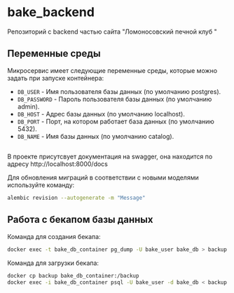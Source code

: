 # bake_backend
Репозиторий с backend частью сайта "Ломоносовский печной клуб "


## Переменные среды
Микросервис имеет следующие переменные среды, которые можно задать при запуске контейнера:

- `DB_USER` - Имя пользователя базы данных (по умолчанию postgres).
- `DB_PASSWORD` - Пароль пользователя базы данных (по умолчанию admin).
- `DB_HOST` - Адрес базы данных (по умолчанию localhost).
- `DB_PORT` - Порт, на котором работает база данных (по умолчанию 5432).
- `DB_NAME` - Имя базы данных (по умолчанию сatalog).


##
В проекте присутсвует документация на swagger, она находится по адресу 
http://localhost:8000/docs


Для обновления миграций в соответствии с новыми моделями используйте команду:
```bash
alembic revision --autogenerate -m "Message"
```


## Работа с бекапом базы данных 
Команда для создания бекапа:
```bash
docker exec -t bake_db_container pg_dump -U bake_user bake_db > backup
```

Команда для загрузки бекапа:
```bash
docker cp backup bake_db_container:/backup
docker exec -i bake_db_container psql -U bake_user -d bake_db < backup
```

